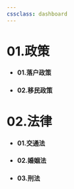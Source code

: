 ```yaml
---
cssclass: dashboard  
---
```

# 01.政策 
- #### 01.落户政策 
- #### 02.移民政策  

# 02.法律  
- #### 01.交通法  
- #### 02.婚姻法  
- #### 03.刑法